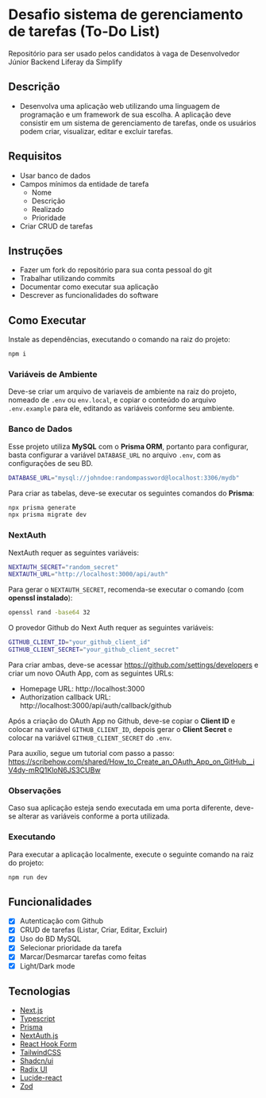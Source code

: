 # Desafio sistema de gerenciamento de tarefas (To-Do List)

Repositório para ser usado pelos candidatos à vaga de Desenvolvedor Júnior Backend Liferay da Simplify

## Descrição

- Desenvolva uma aplicação web utilizando uma linguagem de programação e um framework de sua escolha. A aplicação deve consistir em um sistema de gerenciamento de tarefas, onde os usuários podem criar, visualizar, editar e excluir tarefas.

## Requisitos

- Usar banco de dados
- Campos mínimos da entidade de tarefa
  - Nome
  - Descrição
  - Realizado
  - Prioridade
- Criar CRUD de tarefas

## Instruções

- Fazer um fork do repositório para sua conta pessoal do git
- Trabalhar utilizando commits
- Documentar como executar sua aplicação
- Descrever as funcionalidades do software

## Como Executar

Instale as dependências, executando o comando na raiz do projeto:

```bash
npm i
```

### Variáveis de Ambiente

Deve-se criar um arquivo de variaveis de ambiente na raiz do projeto, nomeado de `.env` ou `env.local`, e copiar o conteúdo do arquivo `.env.example` para ele, editando as variáveis conforme seu ambiente.

### Banco de Dados

Esse projeto utiliza **MySQL** com o **Prisma ORM**, portanto para configurar, basta configurar a variável `DATABASE_URL` no arquivo `.env`, com as configurações de seu BD.

```bash
DATABASE_URL="mysql://johndoe:randompassword@localhost:3306/mydb"
```

Para criar as tabelas, deve-se executar os seguintes comandos do **Prisma**:

```bash
npx prisma generate
npx prisma migrate dev
```

### NextAuth

NextAuth requer as seguintes variáveis:

```bash
NEXTAUTH_SECRET="random_secret"
NEXTAUTH_URL="http://localhost:3000/api/auth"
```

Para gerar o `NEXTAUTH_SECRET`, recomenda-se executar o comando (com **openssl instalado**):

```bash
openssl rand -base64 32
```

O provedor Github do Next Auth requer as seguintes variáveis:

```bash
GITHUB_CLIENT_ID="your_github_client_id"
GITHUB_CLIENT_SECRET="your_github_client_secret"
```

Para criar ambas, deve-se acessar https://github.com/settings/developers e criar um novo OAuth App, com as seguintes URLs:

- Homepage URL: http://localhost:3000
- Authorization callback URL: http://localhost:3000/api/auth/callback/github

Após a criação do OAuth App no Github, deve-se copiar o **Client ID** e colocar na variável `GITHUB_CLIENT_ID`, depois gerar o **Client Secret** e colocar na variável `GITHUB_CLIENT_SECRET` do `.env`.

Para auxílio, segue um tutorial com passo a passo: https://scribehow.com/shared/How_to_Create_an_OAuth_App_on_GitHub__iV4dy-mRQ1KloN6JS3CUBw

### Observações

Caso sua aplicação esteja sendo executada em uma porta diferente, deve-se alterar as variáveis conforme a porta utilizada.

### Executando

Para executar a aplicação localmente, execute o seguinte comando na raiz do projeto:

```bash
npm run dev
```

## Funcionalidades

- [x] Autenticação com Github
- [x] CRUD de tarefas (Listar, Criar, Editar, Excluir)
- [x] Uso do BD MySQL
- [x] Selecionar prioridade da tarefa
- [x] Marcar/Desmarcar tarefas como feitas
- [x] Light/Dark mode

## Tecnologias

- [Next.js][next]
- [Typescript][typescript]
- [Prisma][prisma]
- [NextAuth.js][nextauth]
- [React Hook Form][react_hook_form]
- [TailwindCSS][tailwindcss]
- [Shadcn/ui][shadcn_ui]
- [Radix UI][radix]
- [Lucide-react][lucide]
- [Zod][zod]

[next]: https://nextjs.org
[typescript]: https://www.typescriptlang.org
[prisma]: https://www.prisma.io
[nextauth]: https://next-auth.js.org
[react_hook_form]: https://react-hook-form.com
[tailwindcss]: https://tailwindcss.com
[shadcn_ui]: https://ui.shadcn.com
[radix]: https://www.radix-ui.com
[lucide]: https://lucide.dev
[zod]: https://zod.dev
